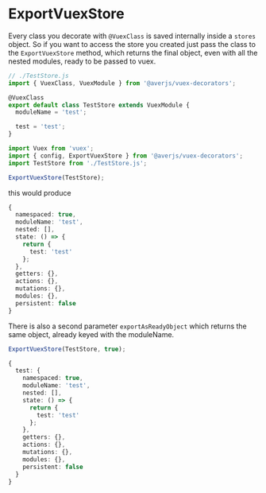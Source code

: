 # ExportVuexStore

Every class you decorate with `@VuexClass` is saved internally inside a `stores` object. So if you want to access the store you created just pass the class to the `ExportVuexStore` method, which returns the final object, even with all the nested modules, ready to be passed to vuex. 

```typescript
// ./TestStore.js
import { VuexClass, VuexModule } from '@averjs/vuex-decorators';

@VuexClass
export default class TestStore extends VuexModule {
  moduleName = 'test';

  test = 'test';
}
```

```typescript
import Vuex from 'vuex';
import { config, ExportVuexStore } from '@averjs/vuex-decorators';
import TestStore from './TestStore.js';

ExportVuexStore(TestStore);
```

this would produce

```typescript
{
  namespaced: true,
  moduleName: 'test',
  nested: [],
  state: () => {
    return {
      test: 'test'
    };
  },
  getters: {},
  actions: {},
  mutations: {},
  modules: {},
  persistent: false
}
```

There is also a second parameter `exportAsReadyObject` which returns the same object, already keyed with the moduleName.

```typescript
ExportVuexStore(TestStore, true);

{
  test: {
    namespaced: true,
    moduleName: 'test',
    nested: [],
    state: () => {
      return {
        test: 'test'
      };
    },
    getters: {},
    actions: {},
    mutations: {},
    modules: {},
    persistent: false
  }
}
```